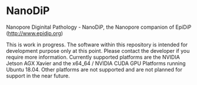 # NanoDiP
Nanopore Diginital Pathology - NanoDiP, the Nanopore companion of EpiDiP (http://www.epidip.org)


This is work in progress. The software within this repository is intended for development purpose only at this point. Please contact the developer if you require more information. Currently supported platforms are the NVIDIA Jetson AGX Xavier and the x64_64 / NVIDIA CUDA GPU Platforms running Ubuntu 18.04. Other platforms are not supported and are not planned for support in the near future.

